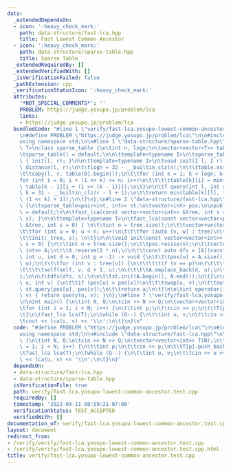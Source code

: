 ```yaml
---
data:
  _extendedDependsOn:
  - icon: ':heavy_check_mark:'
    path: data-structure/fast-lca.hpp
    title: Fast Lowest Common Ancestor
  - icon: ':heavy_check_mark:'
    path: data-structure/sparse-table.hpp
    title: Sparse Table
  _extendedRequiredBy: []
  _extendedVerifiedWith: []
  _isVerificationFailed: false
  _pathExtension: cpp
  _verificationStatusIcon: ':heavy_check_mark:'
  attributes:
    '*NOT_SPECIAL_COMMENTS*': ''
    PROBLEM: https://judge.yosupo.jp/problem/lca
    links:
    - https://judge.yosupo.jp/problem/lca
  bundledCode: "#line 1 \"verify/fast-lca.yosupo-lowest-common-ancestor.test.cpp\"\
    \n#define PROBLEM \"https://judge.yosupo.jp/problem/lca\"\n\n#include <bits/stdc++.h>\n\
    using namespace std;\n\n#line 1 \"data-structure/sparse-table.hpp\"\ntemplate<typename\
    \ T>\nclass sparse_table {\n\tint n, logn;\n\tvector<vector<T>> table;\n\npublic:\n\
    \tsparse_table() = default;\n\n\ttemplate<typename I>\n\tsparse_table(I l, I r)\
    \ { init(l, r); }\n\n\ttemplate<typename I>\n\tvoid init(I l, I r) {\n\t\tn =\
    \ distance(l, r);\n\t\tlogn = 32 - __builtin_clz(n);\n\t\ttable.assign(logn, vector<T>(n));\n\
    \t\tcopy(l, r, table[0].begin());\n\t\tfor (int k = 1; k < logn; k++)\n\t\t\t\
    for (int i = 0; i + (1 << k) <= n; i++)\n\t\t\t\ttable[k][i] = min(table[k - 1][i],\
    \ table[k - 1][i + (1 << (k - 1))]);\n\t}\n\n\tT query(int l, int r) {\n\t\tint\
    \ k = 31 - __builtin_clz(r - l + 1);\n\t\treturn min(table[k][l], table[k][r -\
    \ (1 << k) + 1]);\n\t}\n};\n#line 2 \"data-structure/fast-lca.hpp\"\n\nclass fast_lca\
    \ {\n\tsparse_table<pair<int, int>> st;\n\tvector<int> pos;\n\npublic:\n\tfast_lca()\
    \ = default;\n\n\tfast_lca(const vector<vector<int>> &tree, int s = 0) { init(tree,\
    \ s); }\n\n\ttemplate<typename T>\n\tfast_lca(const vector<vector<pair<int, T>>>\
    \ &tree, int s = 0) { \n\t\tint n = tree.size();\n\t\tvector<vector<int>> _tree(n);\n\
    \t\tfor (int u = 0; u < n; u++)\n\t\t\tfor (auto [v, w] : tree)\n\t\t\t\t_tree[u].push_back(v);\n\
    \t\tinit(_tree, s); \n\t}\n\n\tvoid init(const vector<vector<int>> &tree, int\
    \ s = 0) {\n\t\tint n = tree.size();\n\t\tpos.resize(n);\n\t\tvector<pair<int,\
    \ int>> A;\n\t\tA.reserve(2 * n);\n\n\t\tconst auto dfs = [&](const auto &self,\
    \ int u, int d = 0, int p = -1) -> void {\n\t\t\tpos[u] = A.size();\n\t\t\tA.emplace_back(d,\
    \ u);\n\t\t\tfor (int v : tree[u]) {\n\t\t\t\tif (v == p)\n\t\t\t\t\tcontinue;\n\
    \t\t\t\tself(self, v, d + 1, u);\n\t\t\t\tA.emplace_back(d, u);\n\t\t\t}\n\t\t\
    };\n\n\t\tdfs(dfs, s);\n\n\t\tst.init(A.begin(), A.end());\n\t}\n\n\tint query(int\
    \ u, int v) {\n\t\tif (pos[u] > pos[v])\n\t\t\tswap(u, v);\n\t\tauto [d, a] =\
    \ st.query(pos[u], pos[v]);\n\t\treturn a;\n\t}\n\n\tint operator()(int u, int\
    \ v) { return query(u, v); }\n};\n#line 7 \"verify/fast-lca.yosupo-lowest-common-ancestor.test.cpp\"\
    \n\nint main() {\n\tint N, Q;\n\tcin >> N >> Q;\n\tvector<vector<int>> T(N);\n\
    \tfor (int i = 1; i < N; i++) {\n\t\tint p;\n\t\tcin >> p;\n\t\tT[p].push_back(i);\n\
    \t}\n\tfast_lca lca(T);\n\twhile (Q--) {\n\t\tint u, v;\n\t\tcin >> u >> v;\n\t\
    \tcout << lca(u, v) << '\\n';\n\t}\n}\n"
  code: "#define PROBLEM \"https://judge.yosupo.jp/problem/lca\"\n\n#include <bits/stdc++.h>\n\
    using namespace std;\n\n#include \"data-structure/fast-lca.hpp\"\n\nint main()\
    \ {\n\tint N, Q;\n\tcin >> N >> Q;\n\tvector<vector<int>> T(N);\n\tfor (int i\
    \ = 1; i < N; i++) {\n\t\tint p;\n\t\tcin >> p;\n\t\tT[p].push_back(i);\n\t}\n\
    \tfast_lca lca(T);\n\twhile (Q--) {\n\t\tint u, v;\n\t\tcin >> u >> v;\n\t\tcout\
    \ << lca(u, v) << '\\n';\n\t}\n}"
  dependsOn:
  - data-structure/fast-lca.hpp
  - data-structure/sparse-table.hpp
  isVerificationFile: true
  path: verify/fast-lca.yosupo-lowest-common-ancestor.test.cpp
  requiredBy: []
  timestamp: '2022-04-11 08:59:21-07:00'
  verificationStatus: TEST_ACCEPTED
  verifiedWith: []
documentation_of: verify/fast-lca.yosupo-lowest-common-ancestor.test.cpp
layout: document
redirect_from:
- /verify/verify/fast-lca.yosupo-lowest-common-ancestor.test.cpp
- /verify/verify/fast-lca.yosupo-lowest-common-ancestor.test.cpp.html
title: verify/fast-lca.yosupo-lowest-common-ancestor.test.cpp
---
```

